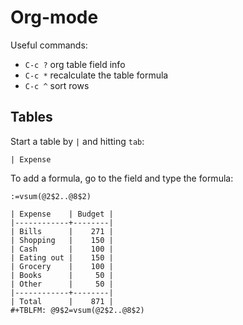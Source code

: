 # Org-mode

Useful commands:

* `C-c ?` org table field info
* `C-c *` recalculate the table formula
* `C-c ^` sort rows

## Tables

Start a table by `|` and hitting `tab`:

```
| Expense
```

To add a formula, go to the field and type the formula:

```
:=vsum(@2$2..@8$2)
```

```
| Expense    | Budget |
|------------+--------|
| Bills      |    271 |
| Shopping   |    150 |
| Cash       |    100 |
| Eating out |    150 |
| Grocery    |    100 |
| Books      |     50 |
| Other      |     50 |
|------------+--------|
| Total      |    871 |
#+TBLFM: @9$2=vsum(@2$2..@8$2)
```
